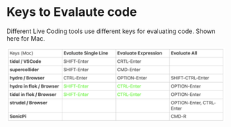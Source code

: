 # Keys to Evalaute code 

Different Live Coding tools use different keys for evaluating code. Shown here for Mac.

![](img/evaluate_keys.png)